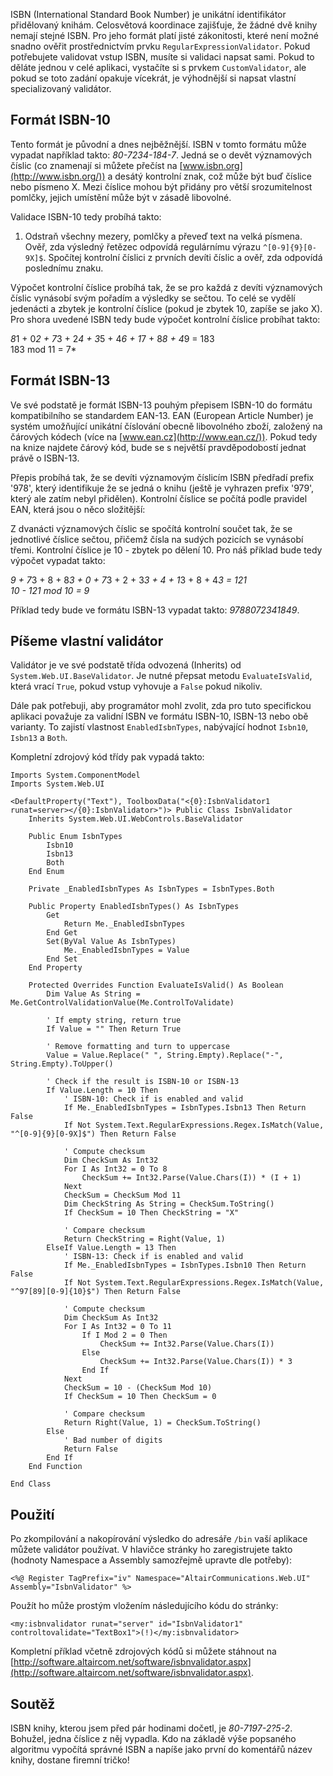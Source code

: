 <!-- dcterms:identifier = aspnetcz#20 -->
<!-- dcterms:title = Píšeme vlastní validátor - jak ověřit platnost ISBN plus malá soutěž o tričko -->
<!-- dcterms:abstract = ISBN (International Standard Book Number) je unikátní identifikátor přidělovaný knihám. Na jeho příkladu si ukážeme, jak se dá v .NET vytvořit vlastní validátor. -->
<!-- np9:categoryId = 1 -->
<!-- x4w:category = IT -->
<!-- np9:authorId = 1 -->
<!-- np9:authorEmail = michal.valasek@altairis.cz -->
<!-- dcterms:creator = Michal Altair Valášek -->
<!-- dcterms:created = 2005-01-29T03:17:44.853+01:00 -->
<!-- dcterms:date = 2005-01-29T03:17:44.853+01:00 -->

ISBN (International Standard Book Number) je unikátní identifikátor přidělovaný knihám. Celosvětová koordinace zajišťuje, že žádné dvě knihy nemají stejné ISBN. Pro jeho formát platí jisté zákonitosti, které není možné snadno ověřit prostřednictvím prvku `RegularExpressionValidator`. Pokud potřebujete validovat vstup ISBN, musíte si validaci napsat sami. Pokud to děláte jednou v celé aplikaci, vystačíte si s prvkem `CustomValidator`, ale pokud se toto zadání opakuje vícekrát, je výhodnější si napsat vlastní specializovaný validátor.

## Formát ISBN-10

Tento formát je původní a dnes nejběžnější. ISBN v tomto formátu může vypadat například takto: *80-7234-184-7*. Jedná se o devět významových číslic (co znamenají si můžete přečíst na [www.isbn.org](http://www.isbn.org/)) a desátý kontrolní znak, což může být buď číslice nebo písmeno X. Mezi číslice mohou být přidány pro větší srozumitelnost pomlčky, jejich umístění může být v zásadě libovolné.

Validace ISBN-10 tedy probíhá takto:

1.  Odstraň všechny mezery, pomlčky a převeď text na velká písmena. 
Ověř, zda výsledný řetězec odpovídá regulárnímu výrazu `^[0-9]{9}[0-9X]$`. 
Spočítej kontrolní číslici z prvních devíti číslic a ověř, zda odpovídá poslednímu znaku.

Výpočet kontrolní číslice probíhá tak, že se pro každá z devíti významových číslic vynásobí svým pořadím a výsledky se sečtou. To celé se vydělí jedenácti a zbytek je kontrolní číslice (pokud je zbytek 10, zapíše se jako X). Pro shora uvedené ISBN tedy bude výpočet kontrolní číslice probíhat takto:

*8*1 + 0*2 + 7*3 + 2*4 + 3*5 + 4*6 + 1*7 + 8*8 + 4*9 = 183  
183 mod 11 = 7*

## Formát ISBN-13

Ve své podstatě je formát ISBN-13 pouhým přepisem ISBN-10 do formátu kompatibilního se standardem EAN-13. EAN (European Article Number) je systém umožňující unikátní číslování obecně libovolného zboží, založený na čárových kódech (více na [www.ean.cz](http://www.ean.cz/)). Pokud tedy na knize najdete čárový kód, bude se s největší pravděpodobostí jednat právě o ISBN-13.

Přepis probíhá tak, že se devíti významovým číslicím ISBN předřadí prefix '978', který identifikuje že se jedná o knihu (ještě je vyhrazen prefix '979', který ale zatím nebyl přidělen). Kontrolní číslice se počítá podle pravidel EAN, která jsou o něco složitější:

Z dvanácti významových číslic se spočítá kontrolní součet tak, že se jednotlivé číslice sečtou, přičemž čísla na sudých pozicích se vynásobí třemi. Kontrolní číslice je 10 - zbytek po dělení 10. Pro náš příklad bude tedy výpočet vypadat takto:

*9 + 7*3 + 8 + 8*3 + 0 + 7*3 + 2 + 3*3 + 4 + 1*3 + 8 + 4*3 = 121  
10 - 121 mod 10 = 9*

Příklad tedy bude ve formátu ISBN-13 vypadat takto: *9788072341849*.

## Píšeme vlastní validátor

Validátor je ve své podstatě třída odvozená (Inherits) od `System.Web.UI.BaseValidator`. Je nutné přepsat metodu `EvaluateIsValid`, která vrací `True`, pokud vstup vyhovuje a `False` pokud nikoliv.

Dále pak potřebuji, aby programátor mohl zvolit, zda pro tuto specifickou aplikaci považuje za validní ISBN ve formátu ISBN-10, ISBN-13 nebo obě varianty. To zajistí vlastnost `EnabledIsbnTypes`, nabývající hodnot `Isbn10`, `Isbn13` a `Both`.

Kompletní zdrojový kód třídy pak vypadá takto:

    Imports System.ComponentModel
    Imports System.Web.UI

    <DefaultProperty("Text"), ToolboxData("<{0}:IsbnValidator1 runat=server></{0}:IsbnValidator>")> Public Class IsbnValidator
        Inherits System.Web.UI.WebControls.BaseValidator

        Public Enum IsbnTypes
            Isbn10
            Isbn13
            Both
        End Enum

        Private _EnabledIsbnTypes As IsbnTypes = IsbnTypes.Both

        Public Property EnabledIsbnTypes() As IsbnTypes
            Get
                Return Me._EnabledIsbnTypes
            End Get
            Set(ByVal Value As IsbnTypes)
                Me._EnabledIsbnTypes = Value
            End Set
        End Property

        Protected Overrides Function EvaluateIsValid() As Boolean
            Dim Value As String = Me.GetControlValidationValue(Me.ControlToValidate)

            ' If empty string, return true
            If Value = "" Then Return True

            ' Remove formatting and turn to uppercase
            Value = Value.Replace(" ", String.Empty).Replace("-", String.Empty).ToUpper()

            ' Check if the result is ISBN-10 or ISBN-13
            If Value.Length = 10 Then
                ' ISBN-10: Check if is enabled and valid
                If Me._EnabledIsbnTypes = IsbnTypes.Isbn13 Then Return False
                If Not System.Text.RegularExpressions.Regex.IsMatch(Value, "^[0-9]{9}[0-9X]$") Then Return False

                ' Compute checksum
                Dim CheckSum As Int32
                For I As Int32 = 0 To 8
                    CheckSum += Int32.Parse(Value.Chars(I)) * (I + 1)
                Next
                CheckSum = CheckSum Mod 11
                Dim CheckString As String = CheckSum.ToString()
                If CheckSum = 10 Then CheckString = "X"

                ' Compare checksum
                Return CheckString = Right(Value, 1)
            ElseIf Value.Length = 13 Then
                ' ISBN-13: Check if is enabled and valid
                If Me._EnabledIsbnTypes = IsbnTypes.Isbn10 Then Return False
                If Not System.Text.RegularExpressions.Regex.IsMatch(Value, "^97[89][0-9]{10}$") Then Return False

                ' Compute checksum
                Dim CheckSum As Int32
                For I As Int32 = 0 To 11
                    If I Mod 2 = 0 Then
                        CheckSum += Int32.Parse(Value.Chars(I))
                    Else
                        CheckSum += Int32.Parse(Value.Chars(I)) * 3
                    End If
                Next
                CheckSum = 10 - (CheckSum Mod 10)
                If CheckSum = 10 Then CheckSum = 0

                ' Compare checksum
                Return Right(Value, 1) = CheckSum.ToString()
            Else
                ' Bad number of digits
                Return False
            End If
        End Function

    End Class

## Použití

Po zkompilování a nakopírování výsledko do adresáře `/bin` vaší aplikace můžete validátor používat. V hlavičce stránky ho zaregistrujete takto (hodnoty Namespace a Assembly samozřejmě upravte dle potřeby):

    <%@ Register TagPrefix="iv" Namespace="AltairCommunications.Web.UI" Assembly="IsbnValidator" %>

Použít ho může prostým vložením následujícího kódu do stránky:

    <my:isbnvalidator runat="server" id="IsbnValidator1" controltovalidate="TextBox1">(!)</my:isbnvalidator>

Kompletní příklad včetně zdrojových kódů si můžete stáhnout na [http://software.altaircom.net/software/isbnvalidator.aspx](http://software.altaircom.net/software/isbnvalidator.aspx).

## Soutěž

ISBN knihy, kterou jsem před pár hodinami dočetl, je *80-7197-2?5-2*. Bohužel, jedna číslice z něj vypadla. Kdo na základě výše popsaného algoritmu vypočítá správné ISBN a napíše jako první do komentářů název knihy, dostane firemní tričko!